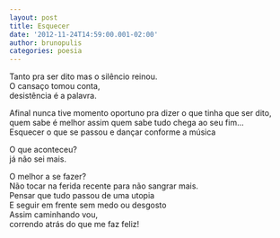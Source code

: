 ```yaml
---
layout: post
title: Esquecer
date: '2012-11-24T14:59:00.001-02:00'
author: brunopulis
categories: poesia
---
```


Tanto pra ser dito mas o silêncio reinou. <br />
O cansaço tomou conta, <br />
desistência é a palavra. <br />

Afinal nunca tive momento oportuno pra dizer o que tinha que ser dito, <br />
quem sabe é melhor assim quem sabe tudo chega ao seu fim... <br />
Esquecer o que se passou e dançar conforme a música <br />

O que aconteceu? <br />
já não sei mais. <br />

O melhor a se fazer? <br />
Não tocar na ferida recente para não sangrar mais. <br />
Pensar que tudo passou de uma utopia <br />
E seguir em frente sem medo ou desgosto <br />
Assim caminhando vou, <br />
correndo atrás do que me faz feliz!
